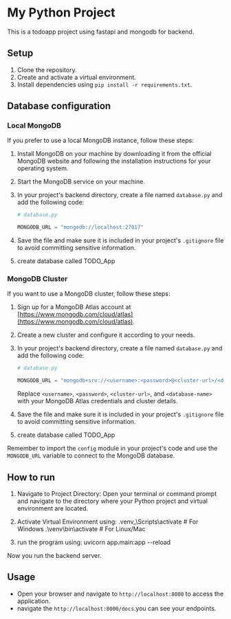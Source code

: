 # My Python Project

This is a todoapp project using fastapi and mongodb for backend.

## Setup

1. Clone the repository.
2. Create and activate a virtual environment.
3. Install dependencies using `pip install -r requirements.txt`.

## Database configuration

### Local MongoDB

If you prefer to use a local MongoDB instance, follow these steps:

1. Install MongoDB on your machine by downloading it from the official MongoDB website and following the installation instructions for your operating system.

2. Start the MongoDB service on your machine.

3. In your project's backend directory, create a file named `database.py` and add the following code:

   ```python
   # database.py

   MONGODB_URL = "mongodb://localhost:27017"
   ```

4. Save the file and make sure it is included in your project's `.gitignore` file to avoid committing sensitive information.

5. create database called TODO_App

### MongoDB Cluster

If you want to use a MongoDB cluster, follow these steps:

1. Sign up for a MongoDB Atlas account at [https://www.mongodb.com/cloud/atlas](https://www.mongodb.com/cloud/atlas).

2. Create a new cluster and configure it according to your needs.

3. In your project's backend directory, create a file named `database.py` and add the following code:

   ```python
   # database.py

   MONGODB_URL = "mongodb+srv://<username>:<password>@<cluster-url>/<database-name>?retryWrites=true&w=majority"
   ```

   Replace `<username>`, `<password>`, `<cluster-url>`, and `<database-name>` with your MongoDB Atlas credentials and cluster details.

4. Save the file and make sure it is included in your project's `.gitignore` file to avoid committing sensitive information.

5. create database called TODO_App

Remember to import the `config` module in your project's code and use the `MONGODB_URL` variable to connect to the MongoDB database.

## How to run

1. Navigate to Project Directory:
   Open your terminal or command prompt and navigate to the directory where your Python project and virtual environment are located.

2. Activate Virtual Environment using:
   .venv\_\Scripts\activate # For Windows
   .\venv\bin\activate # For Linux/Mac

3. run the program using:
   uvicorn app.main:app --reload

Now you run the backend server.

## Usage

- Open your browser and navigate to `http://localhost:8000` to access the application.
- navigate the `http://localhost:8000/docs`.you can see your endpoints.
